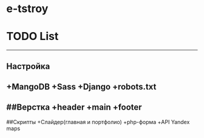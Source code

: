 # e-tstroy
# TODO List
---

## Настройка
+MangoDB
+Sass
+Django
+robots.txt
---

##Верстка
+header
+main
+footer
---

##Скрипты
+Слайдер(главная и портфолио)
+php-форма
+API Yandex maps
